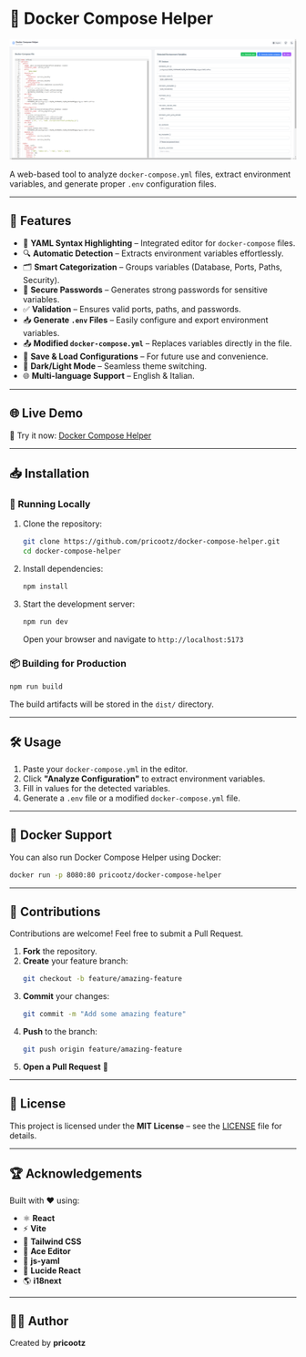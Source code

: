 # 🚀 Docker Compose Helper

![Docker Compose Helper Screenshot](./src/assets/docker-compose-helper-screenshot.png)

A web-based tool to analyze `docker-compose.yml` files, extract environment variables, and generate proper `.env` configuration files.

---

## 🌟 Features

- 📝 **YAML Syntax Highlighting** – Integrated editor for `docker-compose` files.
- 🔍 **Automatic Detection** – Extracts environment variables effortlessly.
- 🗂 **Smart Categorization** – Groups variables (Database, Ports, Paths, Security).
- 🔑 **Secure Passwords** – Generates strong passwords for sensitive variables.
- ✅ **Validation** – Ensures valid ports, paths, and passwords.
- 📥 **Generate `.env` Files** – Easily configure and export environment variables.
- 📤 **Modified `docker-compose.yml`** – Replaces variables directly in the file.
- 💾 **Save & Load Configurations** – For future use and convenience.
- 🌙 **Dark/Light Mode** – Seamless theme switching.
- 🌐 **Multi-language Support** – English & Italian.

---

## 🌐 Live Demo

🔗 Try it now: [Docker Compose Helper](https://pricootz.github.io/docker-compose-helper)

---

## 📥 Installation

### 🔧 Running Locally

1. Clone the repository:
   ```bash
   git clone https://github.com/pricootz/docker-compose-helper.git
   cd docker-compose-helper
   ```

2. Install dependencies:
   ```bash
   npm install
   ```

3. Start the development server:
   ```bash
   npm run dev
   ```
   Open your browser and navigate to `http://localhost:5173`

### 📦 Building for Production

```bash
npm run build
```
The build artifacts will be stored in the `dist/` directory.

---

## 🛠 Usage

1. Paste your `docker-compose.yml` in the editor.
2. Click **"Analyze Configuration"** to extract environment variables.
3. Fill in values for the detected variables.
4. Generate a `.env` file or a modified `docker-compose.yml` file.

---

## 🐳 Docker Support

You can also run Docker Compose Helper using Docker:

```bash
docker run -p 8080:80 pricootz/docker-compose-helper
```

---

## 🤝 Contributions

Contributions are welcome! Feel free to submit a Pull Request.

1. **Fork** the repository.
2. **Create** your feature branch:
   ```bash
   git checkout -b feature/amazing-feature
   ```
3. **Commit** your changes:
   ```bash
   git commit -m "Add some amazing feature"
   ```
4. **Push** to the branch:
   ```bash
   git push origin feature/amazing-feature
   ```
5. **Open a Pull Request** 🚀

---

## 📜 License

This project is licensed under the **MIT License** – see the [LICENSE](LICENSE) file for details.

---

## 🏆 Acknowledgements

Built with ❤️ using:

- ⚛️ **React**
- ⚡ **Vite**
- 🎨 **Tailwind CSS**
- 📝 **Ace Editor**
- 📄 **js-yaml**
- 🌟 **Lucide React**
- 🌎 **i18next**

---

## 👨‍💻 Author

Created by **pricootz**